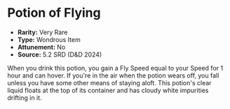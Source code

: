 # Potion of Flying

- **Rarity:** Very Rare
- **Type:** Wondrous Item
- **Attunement:** No
- **Source:** 5.2 SRD (D&D 2024)

When you drink this potion, you gain a Fly Speed equal to your Speed for 1 hour and can hover. If you're in the air when the potion wears off, you fall unless you have some other means of staying aloft. This potion's clear liquid floats at the top of its container and has cloudy white impurities drifting in it.
